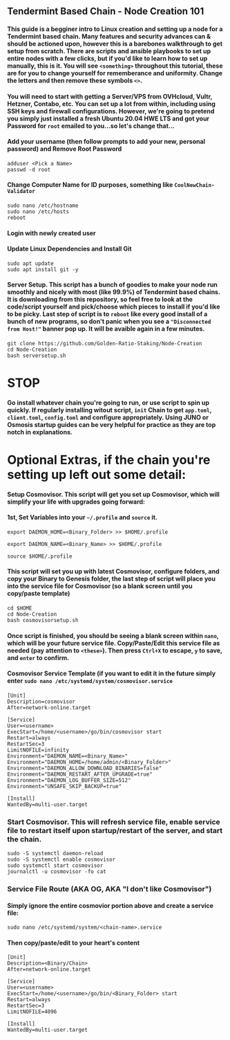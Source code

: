 ## Tendermint Based Chain - Node Creation 101
####  This guide is a begginer intro to Linux creation and setting up a node for a Tendermint based chain. Many features and security advances can & should be actioned upon, however this is a barebones walkthrough to get setup from scratch. There are scripts and ansible playbooks to set up entire nodes with a few clicks, but if you'd like to learn how to set up manually, this is it. You will see `<something>` throughout this tutorial, these are for you to change yourself for rememberance and uniformity. Change the letters and then remove these symbols `<>`.

####  You will need to start with getting a Server/VPS from OVHcloud, Vultr, Hetzner, Contabo, etc. You can set up a lot from within, including using SSH keys and firewall configurations. However, we're going to pretend you simply just installed a fresh Ubuntu 20.04 HWE LTS and got your Password for `root` emailed to you...so let's change that...

#### Add your username (then follow prompts to add your new, personal password) and Remove Root Password
```
adduser <Pick a Name>
passwd -d root 
```

#### Change Computer Name for ID purposes, something like `CoolNewChain-Validator`
```
sudo nano /etc/hostname
sudo nano /etc/hosts
reboot
```

#### Login with newly created user
#### Update Linux Dependencies and Install Git
```
sudo apt update
sudo apt install git -y
```

#### Server Setup. This script has a bunch of goodies to make your node run smoothly and nicely with most (like 99.9%) of Tendermint based chains. It is downloading from this repository, so feel free to look at the code/script yourself and pick/choose which pieces to install if you'd like to be picky. Last step of script is to `reboot` like every good install of a bunch of new programs, so don't panic when you see a `"Disconnected from Host!"` banner pop up. It will be avaible again in a few minutes.
```
git clone https://github.com/Golden-Ratio-Staking/Node-Creation
cd Node-Creation
bash serversetup.sh
```

# STOP
#### Go install whatever chain you're going to run, or use script to spin up quickly. If regularly installing witout script, `init` Chain to get `app.toml`, `client.toml`, `config.toml` and configure appropriately. Using JUNO or Osmosis startup guides can be very helpful for practice as they are top notch in explanations.


# Optional Extras, if the chain you're setting up left out some detail:

#### Setup Cosmovisor. This script will get you set up Cosmovisor, which will simplify your life with upgrades going forward:
#### 1st, Set Variables into your `~/.profile` and `source` it.
```
export DAEMON_HOME=<Binary_Folder> >> $HOME/.profile
```
```
export DAEMON_NAME=<Binary_Name> >> $HOME/.profile
```
```
source $HOME/.profile
```

#### This script will set you up with latest Cosmovisor, configure folders, and copy your Binary to Genesis folder, the last step of script will place you into the service file for Cosmovisor (so a blank screen until you copy/paste template)
```
cd $HOME
cd Node-Creation
bash cosmovisorsetup.sh
```
#### Once script is finished, you should be seeing a blank screen within `nano`, which will be your future service file. Copy/Paste/Edit this service file as needed (pay attention to `<these>`). Then press `Ctrl+X` to escape, `y` to save, and `enter` to confirm.

#### Cosmovisor Service Template (if you want to edit it in the future simply enter `sudo nano /etc/systemd/system/cosmovisor.service`
```
[Unit]
Description=cosmovisor
After=network-online.target

[Service]
User=<username>
ExecStart=/home/<username>/go/bin/cosmovisor start
Restart=always
RestartSec=3
LimitNOFILE=infinity
Environment="DAEMON_NAME=<Binary_Name>"
Environment="DAEMON_HOME=/home/admin/<Binary_Folder>"
Environment="DAEMON_ALLOW_DOWNLOAD_BINARIES=false"
Environment="DAEMON_RESTART_AFTER_UPGRADE=true"
Environment="DAEMON_LOG_BUFFER_SIZE=512"
Environment="UNSAFE_SKIP_BACKUP=true"

[Install]
WantedBy=multi-user.target
```

### Start Cosmovisor. This will refresh service file, enable service file to restart itself upon startup/restart of the server, and start the chain.
```
sudo -S systemctl daemon-reload
sudo -S systemctl enable cosmovisor
sudo systemctl start cosmovisor
journalctl -u cosmovisor -fo cat
```

### Service File Route (AKA OG, AKA "I don't like Cosmovisor")

#### Simply ignore the entire cosmovior portion above and create a service file: 
```
sudo nano /etc/systemd/system/<chain-name>.service
```

#### Then copy/paste/edit to your heart's content
```
[Unit]
Description=<Binary/Chain>
After=network-online.target

[Service]
User=<username>
ExecStart=/home/<username>/go/bin/<Binary_Folder> start
Restart=always
RestartSec=3
LimitNOFILE=4096

[Install]
WantedBy=multi-user.target
```
